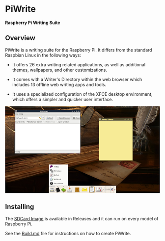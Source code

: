 # PiWrite

**Raspberry Pi Writing Suite**

## Overview

PiWrite is a writing suite for the Raspberry Pi. It differs from the standard Raspbian Linux in the following ways:

* It offers 26 extra writing related applications, as well as additional themes, wallpapers, and other customizations.

* It comes with a Writer's Directory within the web browser which includes 13 offline web writing apps and tools.

* It uses a specialized configuration of the XFCE desktop environment, which offers a simpler and quicker user interface.

![ScreenShot](Resources/ScreenShots/example800x.png)

## Installing

The [SDCard Image](https://github.com/nate2squared/piwrite/releases) is available in Releases and it can run on every model of Raspberry Pi.

See the [Build.md](Build.md) file for instructions on how to create PiWrite.
